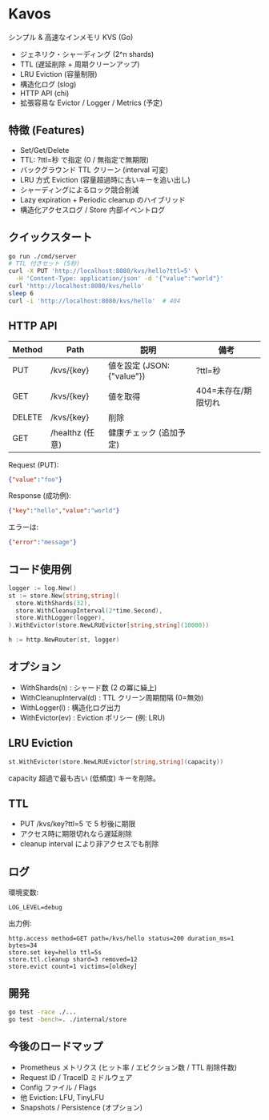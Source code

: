 # Kavos

シンプル & 高速なインメモリ KVS (Go)
- ジェネリク・シャーディング (2^n shards)
- TTL (遅延削除 + 周期クリーンアップ)
- LRU Eviction (容量制限)
- 構造化ログ (slog)
- HTTP API (chi)
- 拡張容易な Evictor / Logger / Metrics (予定)

## 特徴 (Features)
- Set/Get/Delete
- TTL: ?ttl=秒 で指定 (0 / 無指定で無期限)
- バックグラウンド TTL クリーン (interval 可変)
- LRU 方式 Eviction (容量超過時に古いキーを追い出し)
- シャーディングによるロック競合削減
- Lazy expiration + Periodic cleanup のハイブリッド
- 構造化アクセスログ / Store 内部イベントログ

## クイックスタート
```bash
go run ./cmd/server
# TTL 付きセット (5秒)
curl -X PUT 'http://localhost:8080/kvs/hello?ttl=5' \
  -H 'Content-Type: application/json' -d '{"value":"world"}'
curl 'http://localhost:8080/kvs/hello'
sleep 6
curl -i 'http://localhost:8080/kvs/hello'  # 404
```

## HTTP API
| Method | Path            | 説明                        | 備考 |
|--------|-----------------|-----------------------------|------|
| PUT    | /kvs/{key}      | 値を設定 (JSON: {"value"})  | ?ttl=秒 |
| GET    | /kvs/{key}      | 値を取得                    | 404=未存在/期限切れ |
| DELETE | /kvs/{key}      | 削除                        |      |
| GET    | /healthz (任意) | 健康チェック (追加予定)     |      |

Request (PUT):
```json
{"value":"foo"}
```
Response (成功例):
```json
{"key":"hello","value":"world"}
```
エラーは:
```json
{"error":"message"}
```

## コード使用例
```go
logger := log.New()
st := store.New[string,string](
  store.WithShards(32),
  store.WithCleanupInterval(2*time.Second),
  store.WithLogger(logger),
).WithEvictor(store.NewLRUEvictor[string,string](10000))

h := http.NewRouter(st, logger)
```

## オプション
- WithShards(n) : シャード数 (2 の冪に繰上)
- WithCleanupInterval(d) : TTL クリーン周期間隔 (0=無効)
- WithLogger(l) : 構造化ログ出力
- WithEvictor(ev) : Eviction ポリシー (例: LRU)

## LRU Eviction
```go
st.WithEvictor(store.NewLRUEvictor[string,string](capacity))
```
capacity 超過で最も古い (低頻度) キーを削除。

## TTL
- PUT /kvs/key?ttl=5 で 5 秒後に期限
- アクセス時に期限切れなら遅延削除
- cleanup interval により非アクセスでも削除

## ログ
環境変数:
```
LOG_LEVEL=debug
```
出力例:
```
http.access method=GET path=/kvs/hello status=200 duration_ms=1 bytes=34
store.set key=hello ttl=5s
store.ttl.cleanup shard=3 removed=12
store.evict count=1 victims=[oldkey]
```

## 開発
```bash
go test -race ./...
go test -bench=. ./internal/store
```

## 今後のロードマップ
- Prometheus メトリクス (ヒット率 / エビクション数 / TTL 削除件数)
- Request ID / TraceID ミドルウェア
- Config ファイル / Flags
- 他 Eviction: LFU, TinyLFU
- Snapshots / Persistence (オプション)

